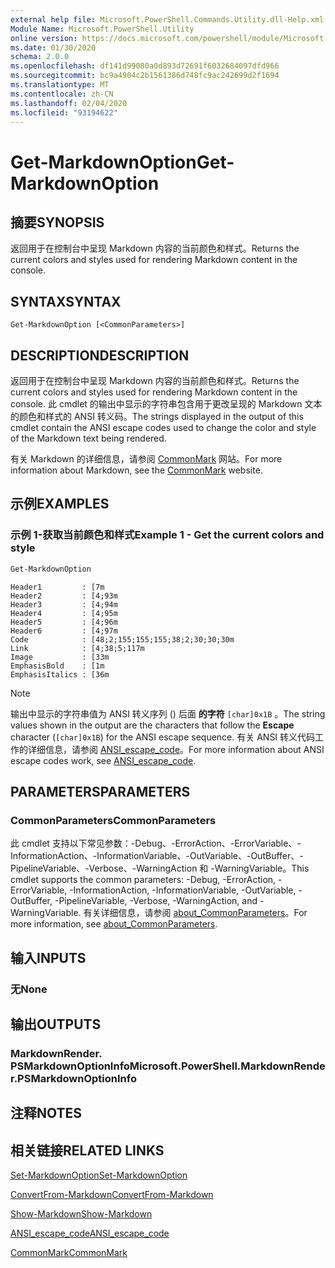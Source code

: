 ```yaml
---
external help file: Microsoft.PowerShell.Commands.Utility.dll-Help.xml
Module Name: Microsoft.PowerShell.Utility
online version: https://docs.microsoft.com/powershell/module/Microsoft.PowerShell.Utility/Get-MarkdownOption?view=powershell-6&WT.mc_id=ps-gethelp
ms.date: 01/30/2020
schema: 2.0.0
ms.openlocfilehash: df141d99080a0d893d72691f6032684097dfd966
ms.sourcegitcommit: bc9a4904c2b1561386d748fc9ac242699d2f1694
ms.translationtype: MT
ms.contentlocale: zh-CN
ms.lasthandoff: 02/04/2020
ms.locfileid: "93194622"
---
```

# <span data-ttu-id="fa4df-101">Get-MarkdownOption</span><span class="sxs-lookup"><span data-stu-id="fa4df-101">Get-MarkdownOption</span></span>

## <span data-ttu-id="fa4df-102">摘要</span><span class="sxs-lookup"><span data-stu-id="fa4df-102">SYNOPSIS</span></span>
<span data-ttu-id="fa4df-103">返回用于在控制台中呈现 Markdown 内容的当前颜色和样式。</span><span class="sxs-lookup"><span data-stu-id="fa4df-103">Returns the current colors and styles used for rendering Markdown content in the console.</span></span>

## <span data-ttu-id="fa4df-104">SYNTAX</span><span class="sxs-lookup"><span data-stu-id="fa4df-104">SYNTAX</span></span>

```
Get-MarkdownOption [<CommonParameters>]
```

## <span data-ttu-id="fa4df-105">DESCRIPTION</span><span class="sxs-lookup"><span data-stu-id="fa4df-105">DESCRIPTION</span></span>

<span data-ttu-id="fa4df-106">返回用于在控制台中呈现 Markdown 内容的当前颜色和样式。</span><span class="sxs-lookup"><span data-stu-id="fa4df-106">Returns the current colors and styles used for rendering Markdown content in the console.</span></span> <span data-ttu-id="fa4df-107">此 cmdlet 的输出中显示的字符串包含用于更改呈现的 Markdown 文本的颜色和样式的 ANSI 转义码。</span><span class="sxs-lookup"><span data-stu-id="fa4df-107">The strings displayed in the output of this cmdlet contain the ANSI escape codes used to change the color and style of the Markdown text being rendered.</span></span>

<span data-ttu-id="fa4df-108">有关 Markdown 的详细信息，请参阅 [CommonMark](https://commonmark.org/) 网站。</span><span class="sxs-lookup"><span data-stu-id="fa4df-108">For more information about Markdown, see the [CommonMark](https://commonmark.org/) website.</span></span>

## <span data-ttu-id="fa4df-109">示例</span><span class="sxs-lookup"><span data-stu-id="fa4df-109">EXAMPLES</span></span>

### <span data-ttu-id="fa4df-110">示例 1-获取当前颜色和样式</span><span class="sxs-lookup"><span data-stu-id="fa4df-110">Example 1 - Get the current colors and style</span></span>

```powershell
Get-MarkdownOption
```

```Output
Header1         : [7m
Header2         : [4;93m
Header3         : [4;94m
Header4         : [4;95m
Header5         : [4;96m
Header6         : [4;97m
Code            : [48;2;155;155;155;38;2;30;30;30m
Link            : [4;38;5;117m
Image           : [33m
EmphasisBold    : [1m
EmphasisItalics : [36m
```

> [!NOTE]
> <span data-ttu-id="fa4df-111">输出中显示的字符串值为 ANSI 转义序列 () 后面 **的字符** `[char]0x1B` 。</span><span class="sxs-lookup"><span data-stu-id="fa4df-111">The string values shown in the output are the characters that follow the **Escape** character (`[char]0x1B`) for the ANSI escape sequence.</span></span> <span data-ttu-id="fa4df-112">有关 ANSI 转义代码工作的详细信息，请参阅 [ANSI_escape_code](https://en.wikipedia.org/wiki/ANSI_escape_code)。</span><span class="sxs-lookup"><span data-stu-id="fa4df-112">For more information about ANSI escape codes work, see [ANSI_escape_code](https://en.wikipedia.org/wiki/ANSI_escape_code).</span></span>

## <span data-ttu-id="fa4df-113">PARAMETERS</span><span class="sxs-lookup"><span data-stu-id="fa4df-113">PARAMETERS</span></span>

### <span data-ttu-id="fa4df-114">CommonParameters</span><span class="sxs-lookup"><span data-stu-id="fa4df-114">CommonParameters</span></span>

<span data-ttu-id="fa4df-115">此 cmdlet 支持以下常见参数：-Debug、-ErrorAction、-ErrorVariable、-InformationAction、-InformationVariable、-OutVariable、-OutBuffer、-PipelineVariable、-Verbose、-WarningAction 和 -WarningVariable。</span><span class="sxs-lookup"><span data-stu-id="fa4df-115">This cmdlet supports the common parameters: -Debug, -ErrorAction, -ErrorVariable, -InformationAction, -InformationVariable, -OutVariable, -OutBuffer, -PipelineVariable, -Verbose, -WarningAction, and -WarningVariable.</span></span> <span data-ttu-id="fa4df-116">有关详细信息，请参阅 [about_CommonParameters](https://go.microsoft.com/fwlink/?LinkID=113216)。</span><span class="sxs-lookup"><span data-stu-id="fa4df-116">For more information, see [about_CommonParameters](https://go.microsoft.com/fwlink/?LinkID=113216).</span></span>

## <span data-ttu-id="fa4df-117">输入</span><span class="sxs-lookup"><span data-stu-id="fa4df-117">INPUTS</span></span>

### <span data-ttu-id="fa4df-118">无</span><span class="sxs-lookup"><span data-stu-id="fa4df-118">None</span></span>

## <span data-ttu-id="fa4df-119">输出</span><span class="sxs-lookup"><span data-stu-id="fa4df-119">OUTPUTS</span></span>

### <span data-ttu-id="fa4df-120">MarkdownRender. PSMarkdownOptionInfo</span><span class="sxs-lookup"><span data-stu-id="fa4df-120">Microsoft.PowerShell.MarkdownRender.PSMarkdownOptionInfo</span></span>

## <span data-ttu-id="fa4df-121">注释</span><span class="sxs-lookup"><span data-stu-id="fa4df-121">NOTES</span></span>

## <span data-ttu-id="fa4df-122">相关链接</span><span class="sxs-lookup"><span data-stu-id="fa4df-122">RELATED LINKS</span></span>

[<span data-ttu-id="fa4df-123">Set-MarkdownOption</span><span class="sxs-lookup"><span data-stu-id="fa4df-123">Set-MarkdownOption</span></span>](Set-MarkdownOption.md)

[<span data-ttu-id="fa4df-124">ConvertFrom-Markdown</span><span class="sxs-lookup"><span data-stu-id="fa4df-124">ConvertFrom-Markdown</span></span>](ConvertFrom-Markdown.md)

[<span data-ttu-id="fa4df-125">Show-Markdown</span><span class="sxs-lookup"><span data-stu-id="fa4df-125">Show-Markdown</span></span>](Show-Markdown.md)

[<span data-ttu-id="fa4df-126">ANSI_escape_code</span><span class="sxs-lookup"><span data-stu-id="fa4df-126">ANSI_escape_code</span></span>](https://en.wikipedia.org/wiki/ANSI_escape_code)

[<span data-ttu-id="fa4df-127">CommonMark</span><span class="sxs-lookup"><span data-stu-id="fa4df-127">CommonMark</span></span>](https://commonmark.org/)
